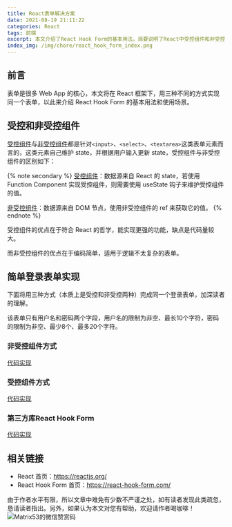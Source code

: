 ```yaml
---
title: React表单解决方案
date: 2021-08-19 21:11:22
categories: React
tags: 前端
excerpt: 本文介绍了React Hook Form的基本用法，简要说明了React中受控组件和非受控组件的使用场景，并给出了代码示例。
index_img: /img/chore/react_hook_form_index.png
---
```


## 前言

表单是很多 Web App 的核心，本文将在 React 框架下，用三种不同的方式实现同一个表单，以此来介绍 React Hook Form 的基本用法和使用场景。

## 受控和非受控组件

[受控组件][controlled]与[非受控组件][uncontrolled]都是针对`<input>`、`<select>`、`<textarea>`这类表单元素而言的，这类元素自己维护 state，并根据用户输入更新 state，受控组件与非受控组件的区别如下：

{% note secondary %}
[受控组件][controlled]：数据源来自 React 的 state，若使用 Function Component 实现受控组件，则需要使用 useState 钩子来维护受控组件的值。

[非受控组件][uncontrolled]：数据源来自 DOM 节点，使用非受控组件的 ref 来获取它的值。
{% endnote %}

受控组件的优点在于符合 React 的哲学，能实现更强的功能，缺点是代码量较大。

而非受控组件的优点在于编码简单，适用于逻辑不太复杂的表单。

## 简单登录表单实现

下面将用三种方式（本质上是受控和非受控两种）完成同一个登录表单，加深读者的理解。

该表单只有用户名和密码两个字段，用户名的限制为非空、最长10个字符，密码的限制为非空、最少8个、最多20个字符。

### 非受控组件方式

[代码实现](https://codesandbox.io/s/uncontrolled-component-6nuds?file=/src/ThirdParty.js)

### 受控组件方式

[代码实现]()

### 第三方库React Hook Form

[代码实现]()

## 相关链接

- React 首页：https://reactjs.org/
- React Hook Form 首页：https://react-hook-form.com/

由于作者水平有限，所以文章中难免有少数不严谨之处，如有读者发现此类疏忽，恳请读者指出。另外，如果认为本文对您有帮助，欢迎请作者喝咖啡！![Matrix53的微信赞赏码](/img/global/wxQRcode_pay.png)

[controlled]: https://reactjs.org/docs/forms.html#controlled-components
[uncontrolled]: https://reactjs.org/docs/uncontrolled-components.html
